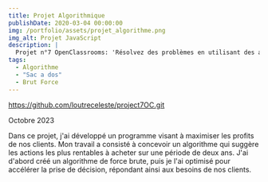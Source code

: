 ```yaml
---
title: Projet Algorithmique
publishDate: 2020-03-04 00:00:00
img: /portfolio/assets/projet_algorithme.png
img_alt: Projet JavaScript
description: |
  Projet n°7 OpenClassrooms: 'Résolvez des problèmes en utilisant des algorithmes en Python'.
tags:
  - Algorithme
  - "Sac a dos"
  - Brut Force
---
```


https://github.com/loutreceleste/project7OC.git

Octobre 2023

Dans ce projet, j'ai développé un programme visant à maximiser les profits de nos clients. Mon travail a consisté à concevoir un algorithme qui suggère les actions les plus rentables à acheter sur une période de deux ans. J'ai d'abord créé un algorithme de force brute, puis je l'ai optimisé pour accélérer la prise de décision, répondant ainsi aux besoins de nos clients.
